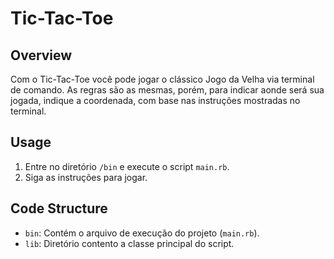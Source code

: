 
# Tic-Tac-Toe

## Overview
Com o Tic-Tac-Toe você pode jogar o clássico Jogo da Velha
via terminal de comando.
As regras são as mesmas, porém, para indicar aonde será sua jogada, 
indique a coordenada, com base nas instruções mostradas no terminal.


## Usage
1. Entre no diretório `/bin` e execute o script `main.rb`.
2. Siga as instruções para jogar.


## Code Structure
- `bin`: Contém o arquivo de execução do projeto (`main.rb`).
- `lib`: Diretório contento a classe principal do script.
